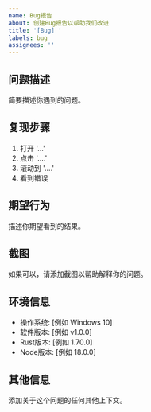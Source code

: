 ```yaml
---
name: Bug报告
about: 创建Bug报告以帮助我们改进
title: '[Bug] '
labels: bug
assignees: ''
---
```


## 问题描述

简要描述你遇到的问题。

## 复现步骤

1. 打开 '...'
2. 点击 '....'
3. 滚动到 '....'
4. 看到错误

## 期望行为

描述你期望看到的结果。

## 截图

如果可以，请添加截图以帮助解释你的问题。

## 环境信息

- 操作系统: [例如 Windows 10]
- 软件版本: [例如 v1.0.0]
- Rust版本: [例如 1.70.0]
- Node版本: [例如 18.0.0]

## 其他信息

添加关于这个问题的任何其他上下文。 